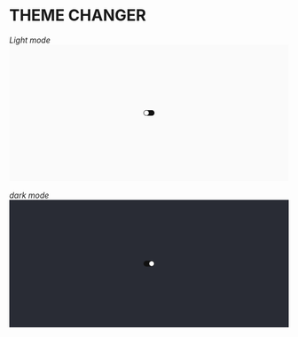 # THEME CHANGER

*Light mode*
![THEME CHANGER](Light%20mode.png)

*dark mode*
![THEME CHANGER](dark%20mode.png)